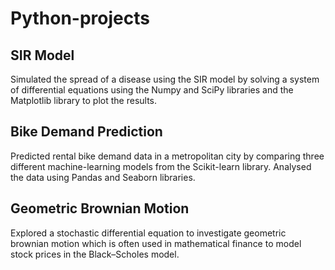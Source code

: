 # Python-projects
## SIR Model
Simulated the spread of a disease using the SIR model by solving a system of differential equations using the Numpy and SciPy libraries and the Matplotlib library to plot the results. 

## Bike Demand Prediction
Predicted rental bike demand data in a metropolitan city by comparing three different machine-learning models from the Scikit-learn library. Analysed the data using Pandas and Seaborn libraries.

## Geometric Brownian Motion
Explored a stochastic differential equation to investigate geometric brownian motion which is often used in mathematical finance to model stock prices in the Black–Scholes model.
